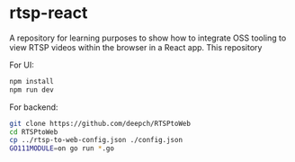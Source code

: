 # rtsp-react

A repository for learning purposes to show how to integrate OSS tooling to view RTSP videos within the browser in a React app. This repository

For UI:

```bash
npm install
npm run dev
```

For backend:

```bash
git clone https://github.com/deepch/RTSPtoWeb
cd RTSPtoWeb
cp ../rtsp-to-web-config.json ./config.json
GO111MODULE=on go run *.go
```
